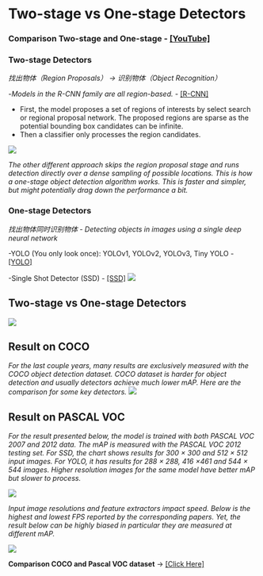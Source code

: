 # Two-stage vs One-stage Detectors
### Comparison Two-stage and One-stage - [[YouTube]](https://www.youtube.com/watch?v=V4P_ptn2FF4)

### Two-stage Detectors
*找出物体（Region Proposals） -> 识别物体（Object Recognition）*

-_Models in the R-CNN family are all region-based._ - [[R-CNN]]()
* First, the model proposes a set of regions of interests by select search or regional proposal network. The proposed regions are sparse as the potential bounding box candidates can be infinite. 
* Then a classifier only processes the region candidates.

        
![](https://github.com/yehengchen/ObjectDetection/blob/master/img/two_stage.png)

*The other different approach skips the region proposal stage and runs detection directly over a dense sampling of possible locations. This is how a one-stage object detection algorithm works. This is faster and simpler, but might potentially drag down the performance a bit.*

### One-stage Detectors
*找出物体同时识别物体 - Detecting objects in images using a single deep neural network*

-YOLO (You only look once): YOLOv1, YOLOv2, YOLOv3, Tiny YOLO - [[YOLO]](https://github.com/yehengchen/ObjectDetection/blob/master/OneStage/yolo/yolo.md)

-Single Shot Detector (SSD) - [[SSD]]()
![](https://github.com/yehengchen/ObjectDetection/blob/master/img/one_stage.png)

## Two-stage vs One-stage Detectors
![](https://github.com/yehengchen/ObjectDetection/blob/master/img/yolo_vs_rcnn.png)

## Result on COCO
*For the last couple years, many results are exclusively measured with the COCO object detection dataset. COCO dataset is _harder_ for object detection and usually detectors achieve much lower mAP. Here are the comparison for some key detectors.*
![](https://github.com/yehengchen/ObjectDetection/blob/master/img/COCO%20object%20detection%20dataset.jpeg)

## Result on PASCAL VOC
*For the result presented below, the model is trained with both PASCAL VOC 2007 and 2012 data. The mAP is measured with the PASCAL VOC 2012 testing set. For SSD, the chart shows results for 300 × 300 and 512 × 512 input images. For YOLO, it has results for 288 × 288, 416 ×461 and 544 × 544 images. Higher resolution images for the same model have better mAP but slower to process.*

![](https://github.com/yehengchen/ObjectDetection/blob/master/img/PASCAL%20VOC%202007%20and%202012%20data.png)

*Input image resolutions and feature extractors impact speed. Below is the highest and lowest FPS reported by the corresponding papers. Yet, the result below can be highly biased in particular they are measured at different mAP.*

![](https://github.com/yehengchen/ObjectDetection/blob/master/img/PASCAL%20VOC%202007%20and%202012%20data%20FPS.png)

__Comparison COCO and Pascal VOC dataset__ -> [[Click Here]](https://github.com/yehengchen/ObjectDetection/blob/master/COCO%20and%20Pascal%20VOC.md)
